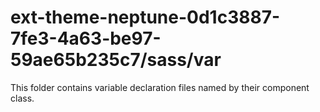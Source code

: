 # ext-theme-neptune-0d1c3887-7fe3-4a63-be97-59ae65b235c7/sass/var

This folder contains variable declaration files named by their component class.
